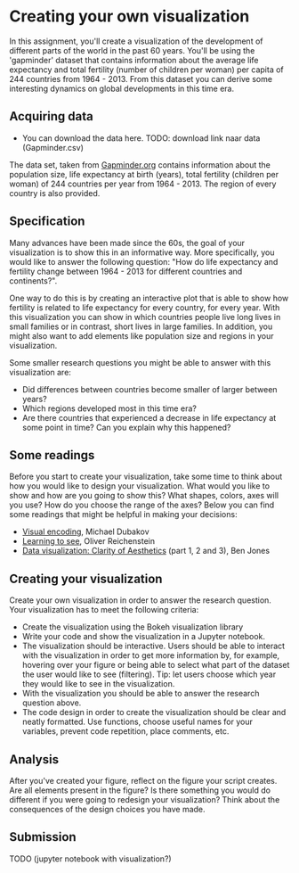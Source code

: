 # Creating your own visualization 

In this assignment, you'll create a visualization of the development of different parts of the world in the past 60 years. You'll be using the 'gapminder' dataset that contains information about the average life expectancy and total fertility (number of children per woman) per capita of 244 countries from 1964 - 2013. From this dataset you can derive some interesting dynamics on global developments in this time era.

## Acquiring data

* You can download the data here. TODO: download link naar data (Gapminder.csv)

The data set, taken from [Gapminder.org](https://www.gapminder.org/) contains information about the population size, life expectancy at birth (years), total fertility (children per woman) of 244 countries per year from 1964 - 2013. The region of every country is also provided. 

## Specification 
Many advances have been made since the 60s, the goal of your visualization is to show this in an informative way. More specifically, you would like to answer the following question: "How do life expectancy and fertility change between 1964 - 2013 for different countries and continents?". 

One way to do this is by creating an interactive plot that is able to show how fertility is related to life expectancy for every country, for every year. With this visualization you can show in which countries people live long lives in small families or in contrast, short lives in large families. In addition, you might also want to add elements like population size and regions in your visualization.

Some smaller research questions you might be able to answer with this visualization are:

* Did differences between countries become smaller of larger between years?
* Which regions developed most in this time era?
* Are there countries that experienced a decrease in life expectancy at some point in time? Can you explain why this happened?

## Some readings

Before you start to create your visualization, take some time to think about how you would like to design your visualization. What would you like to show and how are you going to show this? What shapes, colors, axes will you use? How do you choose the range of the axes? Below you can find some readings that might be helpful in making your decisions:

* [Visual encoding](https://www.targetprocess.com/articles/visual-encoding/), Michael Dubakov 
* [Learning to see](https://ia.net/topics/learning-to-see),  Oliver Reichenstein
* [Data visualization: Clarity of Aesthetics](https://dataremixed.com/2012/05/data-visualization-clarity-or-aesthetics/) (part 1, 2 and 3), Ben Jones

## Creating your visualization

Create your own visualization in order to answer the research question. Your visualization has to meet the following criteria:

* Create the visualization using the Bokeh visualization library
* Write your code and show the visualization in a Jupyter notebook.
* The visualization should be interactive. Users should be able to interact with the visualization in order to get more information by, for example, hovering over your figure or being able to select what part of the dataset the user would like to see (filtering). Tip: let users choose which year they would like to see in the visualization.
* With the visualization you should be able to answer the research question above.
* The code design in order to create the visualization should be clear and neatly formatted. Use functions, choose useful names for your variables, prevent code repetition, place comments, etc.

## Analysis

After you've created your figure, reflect on the figure your script creates. Are all elements present in the figure? Is there something you would do different if you were going to redesign your visualization? Think about the consequences of the design choices you have made. 

## Submission

TODO (jupyter notebook with visualization?)




